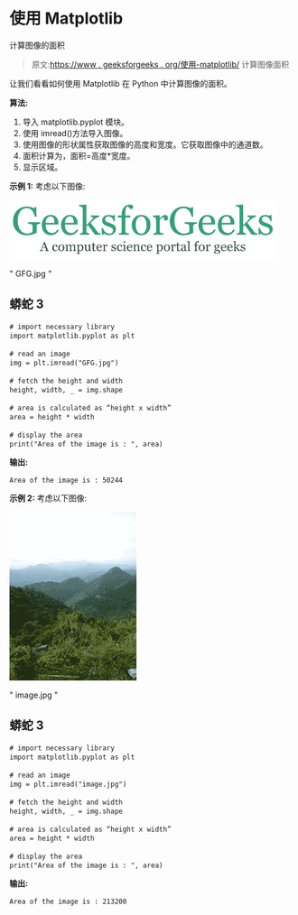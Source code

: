 # 使用 Matplotlib

计算图像的面积

> 原文:[https://www . geeksforgeeks . org/使用-matplotlib/](https://www.geeksforgeeks.org/calculate-the-area-of-an-image-using-matplotlib/) 计算图像面积

让我们看看如何使用 Matplotlib 在 Python 中计算图像的面积。

**算法:**

1.  导入 matplotlib.pyplot 模块。
2.  使用 imread()方法导入图像。
3.  使用图像的形状属性获取图像的高度和宽度。它获取图像中的通道数。
4.  面积计算为，面积=高度*宽度。
5.  显示区域。

**示例 1:** 考虑以下图像:

![](img/a1184afd4777e62c0ad57095dd848bf6.png)

" GFG.jpg "

## 蟒蛇 3

```
# import necessary library
import matplotlib.pyplot as plt

# read an image
img = plt.imread("GFG.jpg")

# fetch the height and width
height, width, _ = img.shape

# area is calculated as “height x width”
area = height * width

# display the area
print("Area of the image is : ", area)
```

**输出:**

```
Area of the image is : 50244
```

**示例 2:** 考虑以下图像:

![](img/025fa5029c9f85b1949b8650968da322.png)

" image.jpg "

## 蟒蛇 3

```
# import necessary library
import matplotlib.pyplot as plt

# read an image
img = plt.imread("image.jpg")

# fetch the height and width
height, width, _ = img.shape

# area is calculated as “height x width”
area = height * width

# display the area
print("Area of the image is : ", area)
```

**输出:**

```
Area of the image is : 213200
```